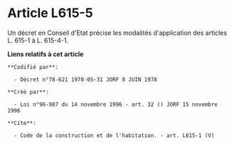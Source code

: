 # Article L615-5

Un décret en Conseil d'Etat précise les modalités d'application des articles L. 615-1 à L. 615-4-1.

**Liens relatifs à cet article**

	**Codifié par**:

	  - Décret n°78-621 1978-05-31 JORF 8 JUIN 1978

	**Créé par**:

	  - Loi n°96-987 du 14 novembre 1996 - art. 32 () JORF 15 novembre 1996

	**Cite**:

	  - Code de la construction et de l'habitation. - art. L615-1 (V)
